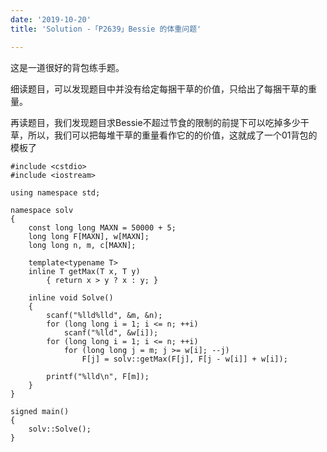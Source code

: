 ```yaml
---
date: '2019-10-20'
title: 'Solution -「P2639」Bessie 的体重问题'

---
```


这是一道很好的背包练手题。

细读题目，可以发现题目中并没有给定每捆干草的价值，只给出了每捆干草的重量。

再读题目，我们发现题目求Bessie不超过节食的限制的前提下可以吃掉多少干草，所以，我们可以把每堆干草的重量看作它的的价值，这就成了一个01背包的模板了

```cpp[class="line-numbers"]
#include <cstdio>
#include <iostream>

using namespace std;

namespace solv
{
	const long long MAXN = 50000 + 5;
	long long F[MAXN], w[MAXN];
	long long n, m, c[MAXN];
	
	template<typename T>
	inline T getMax(T x, T y)
		{ return x > y ? x : y; }
	
	inline void Solve()
	{
		scanf("%lld%lld", &m, &n);
		for (long long i = 1; i <= n; ++i)
			scanf("%lld", &w[i]);
		for (long long i = 1; i <= n; ++i)
			for (long long j = m; j >= w[i]; --j)
				F[j] = solv::getMax(F[j], F[j - w[i]] + w[i]);
		
		printf("%lld\n", F[m]);
	}
}

signed main()
{
	solv::Solve();
}
```